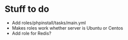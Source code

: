 # Stuff to do

* Add roles/phpinstall/tasks/main.yml
* Makes roles work whether server is Ubuntu or Centos
* Add role for Redis?

